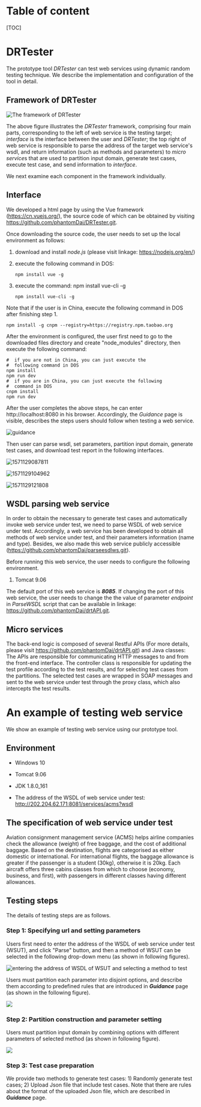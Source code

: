 

# Table of content

[TOC]

# DRTester

The prototype tool *DRTester* can test web services using dynamic random testing technique. We describe the implementation and configuration of the tool in detail.

## Framework of DRTester



![The framework of DRTester](https://github.com/phantomDai/DRTester/raw/master/pictures/blank/framework.png)

The above figure illustrates the *DRTester* framework, comprising four main parts, corresponding to the left of web service is the testing target; *interface* is the interface between the user and *DRTester*; the top right of web service is responsible to parse the address of the target web service's wsdl, and return information (such as methods and parameters) to *micro service*s that are used to partition input domain, generate test cases, execute test case, and send information to *interface*. 

We next examine each component in the framework individually.

## Interface



 We developed a html page by using the Vue framework (https://cn.vuejs.org/), the source code of which can be obtained by visiting https://github.com/phantomDai/DRTester.git. 

Once downloading the source code, the user needs to set up the local environment as follows:

1. download and install *node.js* (please visit linkage: https://nodejs.org/en/)

2. execute the following command in DOS: 

   ```
   npm install vue -g
   ```

3. execute the command: npm install vue-cli -g

   ```
   npm install vue-cli -g
   ```

Note that if the user is in China, execute the following command in DOS after finishing step 1. 

```
npm install -g cnpm --registry=https://registry.npm.taobao.org
```

After the environment is configured, the user first need to go to the downloaded files directory and create "node_modules" directory, then execute the following command:

```
#  if you are not in China, you can just execute the 
#  following command in DOS
npm install
npm run dev
#  if you are in China, you can just execute the following 
#  command in DOS
cnpm install
npm run dev
```

After the user completes the above steps, he can enter http://localhost:8080 in his browser. Accordingly, the *Guidance* page is visible, describes the steps users  should follow when testing a web service.

![guidance](pictures\blank\guidance.png)

Then user can parse wsdl, set parameters, partition input domain, generate test cases, and download test report in the following interfaces.

![1571129087811](pictures\blank\1.png)

![1571129104962](pictures\blank\2.png)

![1571129121808](pictures\blank\3.png)

## WSDL parsing web service 

In order to obtain the necessary to generate test cases and automatically invoke web service under test, we need to parse WSDL of web service under test. Accordingly, a web service has been developed to obtain all methods of web service under test, and their parameters information (name and type). Besides, we also made this web service publicly accessible (https://github.com/phantomDai/parseesdlws.git). 

Before running this web service, the user needs to configure the following environment.

1. Tomcat 9.06

The default port of this web service is ***8085***. If changing the port of this web service, the user needs to change the the value of parameter *endpoint* in  *ParseWSDL* script that can be available in linkage: https://github.com/phantomDai/drtAPI.git.

## Micro services

The back-end logic is composed of several Restful APIs (For more details, please visit https://github.com/phantomDai/drtAPI.git) and Java classes: The APIs are responsible for communicating HTTP messages to and from the front-end interface. The controller class is responsible for updating the test profile according to the test results, and for selecting test cases from the partitions. The selected test cases are wrapped in SOAP messages and sent to the web service under test through the proxy class, which also intercepts the test results.

# An example of testing web service

We show an example of testing web service using our prototype tool. 

## Environment

- Windows 10

- Tomcat 9.06

- JDK 1.8.0_161

- The address of the WSDL of web service under test: http://202.204.62.171:8081/services/acms?wsdl

## The specification of web service under test  
Aviation consignment management service (ACMS) helps airline companies check the allowance (weight) of free baggage, and the cost of additional baggage. Based on the destination, flights are categorised as either domestic or international. For international flights, the baggage allowance is greater if the passenger is a student (30kg), otherwise it is 20kg. Each aircraft offers three cabins classes from which to choose (economy, business, and first), with passengers in different classes having different allowances.

## Testing steps

The details of testing steps are as follows.

### Step 1: Specifying url and setting parameters

Users first need to enter the address of the WSDL of web service under test (WSUT), and click "Parse" button, and then a method of WSUT can be selected in the  following drop-down menu (as shown in following figures).

![entering the address of WSDL of WSUT and selecting a method to test](pictures\微信图片_20191017170455.png)

 Users must partition each parameter into disjoint options, and describe them according to predefined rules that are introduced in ***Guidance*** page (as shown in the following figure).

![](pictures\微信图片_20191017170436.png)

### Step 2: Partition construction and parameter setting

Users must partition input domain by combining options with different parameters of selected method (as shown in following figure).

  ![](pictures\微信图片_20191017170500.png)

 ### Step 3: Test case preparation

We provide two methods to generate test cases: 1) Randomly generate test cases; 2) Upload Json file that include test cases. Note that there are rules about the format of the uploaded Json file, which are described in ***Guidance*** page.






